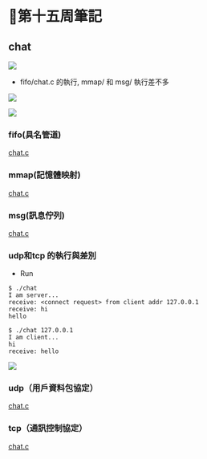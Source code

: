 # 📖第十五周筆記

## chat

![](https://nohano1l.github.io/sp109b/note/week15/picture/1.png)

* fifo/chat.c 的執行, mmap/ 和 msg/ 執行差不多

![](https://nohano1l.github.io/sp109b/note/week15/picture/2.png)

![](https://nohano1l.github.io/sp109b/note/week15/picture/3.png)

### fifo(具名管道)
[chat.c](https://github.com/nohano1l/sp109b/blob/main/note/week15/chat1.c)

### mmap(記憶體映射)
[chat.c](https://github.com/nohano1l/sp109b/blob/main/note/week15/chat2.c)

### msg(訊息佇列)
[chat.c](https://github.com/nohano1l/sp109b/blob/main/note/week15/chat3.c)

### udp和tcp 的執行與差別

* Run

```
$ ./chat
I am server...
receive: <connect request> from client addr 127.0.0.1
receive: hi
hello
```

```
$ ./chat 127.0.0.1
I am client...
hi
receive: hello
```

![](https://nohano1l.github.io/sp109b/note/week15/picture/4.png)

### udp（用戶資料包協定）
[chat.c](https://github.com/nohano1l/sp109b/blob/main/note/week15/chat4.c)

### tcp（通訊控制協定）
[chat.c](https://github.com/nohano1l/sp109b/blob/main/note/week15/chat5.c)